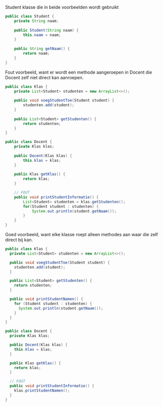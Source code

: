 Student klasse die in beide voorbeelden wordt gebruikt
```java
public class Student {
    private String naam;
    
    public Student(String naam) {
        this.naam = naam;
    }
    
    public String getNaam() {
        return naam;
    }
}
```

Fout voorbeeld, want er wordt een methode aangeroepen in Docent die Docent zelf niet direct kan aanroepen.
```java
public class Klas {
    private List<Student> studenten = new ArrayList<>();
    
    public void voegStudentToe(Student student) {
        studenten.add(student);
    }
    
    public List<Student> getStudenten() {
        return studenten;
    }
}

public class Docent {
    private Klas klas;
    
    public Docent(Klas klas) {
        this.klas = klas;
    }
    
    public Klas getKlas() {
        return klas;
    }

    // FOUT
    public void printStudentInformatie() {
        List<Student> studenten = klas.getStudenten();
        for(Student student : studenten) {
            System.out.println(student.getNaam());
        }
    }
}
```

Goed voorbeeld, want elke klasse roept alleen methodes aan waar die zelf direct bij kan.
```java
public class Klas {
  private List<Student> studenten = new ArrayList<>();

  public void voegStudentToe(Student student) {
    studenten.add(student);
  }

  public List<Student> getStudenten() {
    return studenten;
  }

  public void printStudentNamen() {
    for (Student student : studenten) {
      System.out.println(student.getNaam());
    }
  }
}

public class Docent {
  private Klas klas;

  public Docent(Klas klas) {
    this.klas = klas;
  }

  public Klas getKlas() {
    return klas;
  }

  // FOUT
  public void printStudentInformatie() {
    klas.printStudentNamen();
  }
}

```
